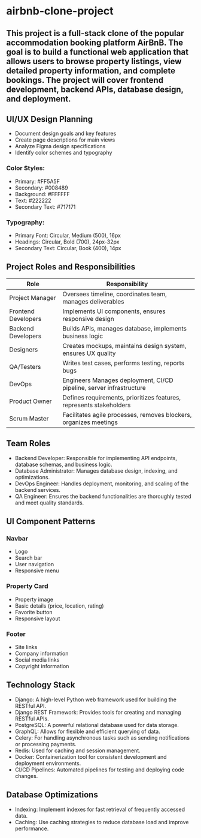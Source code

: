 # airbnb-clone-project
## This project is a full-stack clone of the popular accommodation booking platform AirBnB. The goal is to build a functional web application that allows users to browse property listings, view detailed property information, and complete bookings. The project will cover frontend development, backend APIs, database design, and deployment.
## UI/UX Design Planning
- Document design goals and key features
- Create page descriptions for main views
- Analyze Figma design specifications
- Identify color schemes and typography
### Color Styles:
- Primary: #FF5A5F
- Secondary: #008489
- Background: #FFFFFF
- Text: #222222
- Secondary Text: #717171
### Typography:
- Primary Font: Circular, Medium (500), 16px
- Headings: Circular, Bold (700), 24px-32px
- Secondary Text: Circular, Book (400), 14px

## Project Roles and Responsibilities

| Role | Responsibility | 
| --- | --- | 
| Project Manager | Oversees timeline, coordinates team, manages deliverables |
| Frontend Developers |	Implements UI components, ensures responsive design |
| Backend Developers |	Builds APIs, manages database, implements business logic |
| Designers|	Creates mockups, maintains design system, ensures UX quality |
| QA/Testers |	Writes test cases, performs testing, reports bugs|
| DevOps | Engineers	Manages deployment, CI/CD pipeline, server infrastructure |
| Product Owner |	Defines requirements, prioritizes features, represents stakeholders |
| Scrum Master |	Facilitates agile processes, removes blockers, organizes meetings |

## Team Roles
- Backend Developer: Responsible for implementing API endpoints, database schemas, and business logic.
- Database Administrator: Manages database design, indexing, and optimizations.
- DevOps Engineer: Handles deployment, monitoring, and scaling of the backend services.
- QA Engineer: Ensures the backend functionalities are thoroughly tested and meet quality standards.

## UI Component Patterns
### Navbar
- Logo
- Search bar
- User navigation
- Responsive menu
### Property Card
- Property image
- Basic details (price, location, rating)
- Favorite button
- Responsive layout
### Footer
- Site links
- Company information
- Social media links
- Copyright information

## Technology Stack
- Django: A high-level Python web framework used for building the RESTful API.
- Django REST Framework: Provides tools for creating and managing RESTful APIs.
- PostgreSQL: A powerful relational database used for data storage.
- GraphQL: Allows for flexible and efficient querying of data.
- Celery: For handling asynchronous tasks such as sending notifications or processing payments.
- Redis: Used for caching and session management.
- Docker: Containerization tool for consistent development and deployment environments.
- CI/CD Pipelines: Automated pipelines for testing and deploying code changes.
## Database Optimizations
- Indexing: Implement indexes for fast retrieval of frequently accessed data.
- Caching: Use caching strategies to reduce database load and improve performance.
